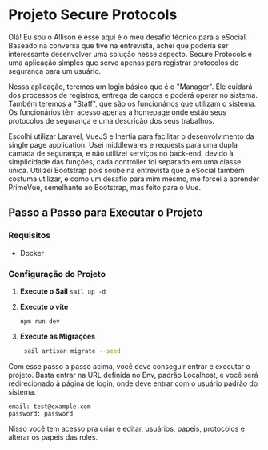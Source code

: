 # Projeto Secure Protocols

Olá! Eu sou o Allison e esse aqui é o meu desafio técnico para a eSocial. Baseado na conversa que tive na entrevista,
achei que poderia ser interessante desenvolver uma solução nesse aspecto. Secure Protocols é uma aplicação simples que
serve apenas para registrar protocolos de segurança para um usuário.

Nessa aplicação, teremos um login básico que é o "Manager". Ele cuidará dos processos de registros, entrega de cargos e
poderá operar no sistema. Também teremos a "Staff", que são os funcionários que utilizam o sistema. Os funcionários têm
acesso apenas à homepage onde estão seus protocolos de segurança e uma descrição dos seus trabalhos.

Escolhi utilizar Laravel, VueJS e Inertia para facilitar o desenvolvimento da single page application. Usei middlewares
e requests para uma dupla camada de segurança, e não utilizei serviços no back-end, devido à simplicidade das funções,
cada controller foi separado em uma classe única. Utilizei Bootstrap pois soube na entrevista que a eSocial também
costuma utilizar, e como um desafio para mim mesmo, me forcei a aprender PrimeVue, semelhante ao Bootstrap, mas feito
para o Vue.

## Passo a Passo para Executar o Projeto

### Requisitos

- Docker

### Configuração do Projeto

1. **Execute o Sail**
   ```sail up -d```

2. **Execute o vite**
   ```
   npm run dev
   ```
4. **Execute as Migrações**
   ```sh
    sail artisan migrate --seed
   ```

Com esse passo a passo acima, você deve conseguir entrar e executar o projeto. Basta entrar na URL definida no Env,
padrão Localhost, e você será redirecionado à página de login, onde deve entrar com o usuário padrão do sistema.

```
email: test@example.com
password: password
```
Nisso você tem acesso pra criar e editar, usuários, papeis, protocolos e alterar os papeis das roles.
